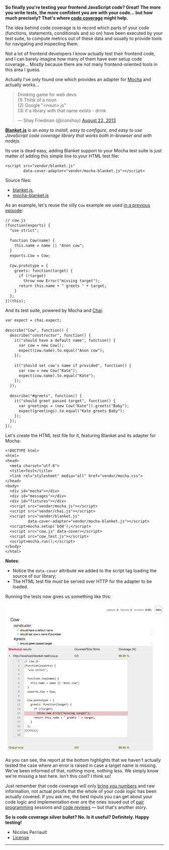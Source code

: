 **So finally you're testing your frontend JavaScript code? Great! The
more you write tests, the more confident you are with your code… but how
much precisely? That's where [code
coverage](http://en.wikipedia.org/wiki/Code_coverage) might help.**

The idea behind code coverage is to record which parts of your code
(functions, statements, conditionals and so on) have been executed by
your test suite, to compute metrics out of these data and usually to
provide tools for navigating and inspecting them.

Not a lot of frontend developers I know actually test their frontend
code, and I can barely imagine how many of them have ever setup code
coverage… Mostly because there are not many frontend-oriented tools in
this area I guess.

Actually I've only found one which provides an adapter for
[Mocha](mocha.md) and actually works…

> Drinking game for web devs:\
>  (1) Think of a noun\
>  (2) Google "\<noun\>.js"\
>  (3) If a library with that name exists - drink
>
> — Shay Friedman (@ironshay) [August 22,
> 2013](https://twitter.com/ironshay/statuses/370525864523743232)

**[Blanket.js](http://blanketjs.org/)** is an *easy to install, easy to
configure, and easy to use JavaScript code coverage library that works
both in-browser and with nodejs.*

Its use is dead easy, adding Blanket support to your Mocha test suite is
just matter of adding this simple line to your HTML test file:

    <script src="vendor/blanket.js"
            data-cover-adapter="vendor/mocha-blanket.js"></script>

Source files:

* [blanket.js](https://raw.github.com/alex-seville/blanket/master/dist/qunit/blanket.min.js),
* [mocha-blanket.js](https://raw.github.com/alex-seville/blanket/master/src/adapters/mocha-blanket.js)

As an example, let's reuse the silly `Cow` example we used [in a
previous
episode](https://nicolas.perriault.net/code/2013/testing-frontend-javascript-code-using-mocha-chai-and-sinon/):

    // cow.js
    (function(exports) {
      "use strict";

      function Cow(name) {
        this.name = name || "Anon cow";
      }
      exports.Cow = Cow;

      Cow.prototype = {
        greets: function(target) {
          if (!target)
            throw new Error("missing target");
          return this.name + " greets " + target;
        }
      };
    })(this);

And its test suite, powered by Mocha and [Chai](http://chaijs.com/):

    var expect = chai.expect;

    describe("Cow", function() {
      describe("constructor", function() {
        it("should have a default name", function() {
          var cow = new Cow();
          expect(cow.name).to.equal("Anon cow");
        });

        it("should set cow's name if provided", function() {
          var cow = new Cow("Kate");
          expect(cow.name).to.equal("Kate");
        });
      });

      describe("#greets", function() {
        it("should greet passed target", function() {
          var greetings = (new Cow("Kate")).greets("Baby");
          expect(greetings).to.equal("Kate greets Baby");
        });
      });
    });

Let's create the HTML test file for it, featuring Blanket and its
adapter for Mocha:

    <!DOCTYPE html>
    <html>
    <head>
      <meta charset="utf-8">
      <title>Test</title>
      <link rel="stylesheet" media="all" href="vendor/mocha.css">
    </head>
    <body>
      <div id="mocha"></div>
      <div id="messages"></div>
      <div id="fixtures"></div>
      <script src="vendor/mocha.js"></script>
      <script src="vendor/chai.js"></script>
      <script src="vendor/blanket.js"
              data-cover-adapter="vendor/mocha-blanket.js"></script>
      <script>mocha.setup('bdd');</script>
      <script src="cow.js" data-cover></script>
      <script src="cow_test.js"></script>
      <script>mocha.run();</script>
    </body>
    </html>

**Notes**:

-   Notice the `data-cover` attribute we added to the script tag loading
    the source of our library;
-   The HTML test file *must* be served over HTTP for the adapter to be
    loaded.

Running the tests now gives us something like this:

![screenshot](blanket-coverage.png)

As you can see, the report at the bottom highlights that we haven't
actually tested the case where an error is raised in case a target name
is missing. We've been informed of that, nothing more, nothing less. We
simply know we're missing a test here. Isn't this cool? I think so!

Just remember that code coverage will only 
[bring you numbers](http://codebetter.com/karlseguin/2008/12/09/code-coverage-use-it-wisely/)
and raw information, not actual proofs that the whole of your *code
logic* has been actually covered. If you ask me, the best inputs you can
get about your code logic and implementation ever are the ones issued
out of [pair programming](http://www.extremeprogramming.org/rules/pair.html) sessions
and [code reviews](http://alexgaynor.net/2013/sep/26/effective-code-review/) — but
that's another story.

**So is code coverage silver bullet? No. Is it useful? Definitely. Happy
testing!**


* Nicolas Perriault
* [License](http://creativecommons.org/licenses/by-sa/3.0/) 
------------------------------------------------------------------------


